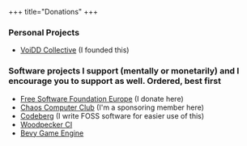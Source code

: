 +++
title="Donations"
+++

### Personal Projects

- [VoiDD Collective](https://opencollective.com/voidd) (I founded this)

### Software projects I support (mentally or monetarily) and I encourage you to support as well. Ordered, best first

- [Free Software Foundation Europe](https://my.fsfe.org/donate) (I donate here)
- [Chaos Computer Club](https://www.ccc.de/de/membership) (I'm a sponsoring member here)
- [Codeberg](https://liberapay.com/codeberg/donate) (I write FOSS software for easier use of this)
- [Woodpecker CI](https://opencollective.com/woodpecker-ci)
- [Bevy Game Engine](https://bevyengine.org/community/donate/)


